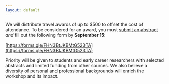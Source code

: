 ```yaml
---
layout: default
---
```

We will distribute travel awards of up to $500 to offset the cost of attendance. To be considered for an award, you must [submit an abstract](https://lmrl-bio.github.io/call) *and* fill out the following form by **September 15**:

[https://forms.gle/FHN3BtJKBMtG523TA](https://forms.gle/FHN3BtJKBMtG523TA)

Priority will be given to students and early career researchers with selected abstracts and limited funding from other sources. We also believe a diversity of personal and professional backgrounds will enrich the workshop and its impact.
